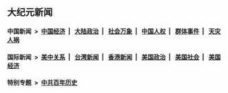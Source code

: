 ## 大纪元新闻

#### 中国新闻 &nbsp;>&nbsp; [中国经济](indexes/ncid283/README.md?02051645) &nbsp;| &nbsp; [大陆政治](indexes/ncid277/README.md?02051645) &nbsp;| &nbsp; [社会万象](indexes/ncid282/README.md?02051645) &nbsp;| &nbsp; [中国人权](indexes/ncid278/README.md?02051645) &nbsp;| &nbsp; [群体事件](indexes/ncid279/README.md?02051645) &nbsp;| &nbsp; [天灾人祸](indexes/ncid280/README.md?02051645)

#### 国际新闻 &nbsp;>&nbsp; [美中关系](indexes/nf1412576/README.md?02051645) &nbsp;| &nbsp; [台湾新闻](indexes/ncid1349361/README.md?02051645) &nbsp;| &nbsp; [香港新闻](indexes/ncid1349362/README.md?02051645) &nbsp;| &nbsp; [美国政治](indexes/ncid1078159/README.md?02051645) &nbsp;| &nbsp; [美国社会](indexes/ncid1078160/README.md?02051645) &nbsp;| &nbsp; [美国经济](indexes/ncid1078158/README.md?02051645)

#### 特别专题 &nbsp;>&nbsp; [中共百年历史](https://github.com/epoch-news/epoch-special/blob/master/README.md?02051645)  
